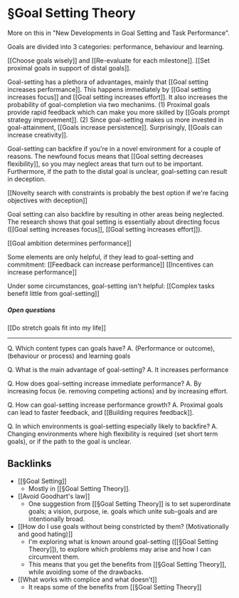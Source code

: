 # §Goal Setting Theory
More on this in "New Developments in Goal Setting and Task Performance".

Goals are divided into 3 categories: performance, behaviour and learning.

[[Choose goals wisely]] and [[Re-evaluate for each milestone]]. [[Set proximal goals in support of distal goals]].

Goal-setting has a plethora of advantages, mainly that [[Goal setting increases performance]]. This happens immediately by [[Goal setting increases focus]] and [[Goal setting increases effort]]. It also increases the probability of goal-completion via two mechanims. (1) Proximal goals provide rapid feedback which can make you more skilled by [[Goals prompt strategy improvement]]. (2) Since goal-setting makes us more invested in goal-attainment, [[Goals increase persistence]]. Surprisingly, [[Goals can increase creativity]].

Goal-setting can backfire if you're in a novel environment for a couple of reasons. The newfound focus means that [[Goal setting decreases flexibility]], so you may neglect areas that turn out to be important. Furthermore, if the path to the distal goal is unclear, goal-setting can result in deception.

[[Novelty search with constraints is probably the best option if we're facing objectives with deception]]

Goal setting can also backfire by resulting in other areas being neglected. The research shows that goal setting is essentially about directing focus ([[Goal setting increases focus]], [[Goal setting increases effort]]).

[[Goal ambition determines performance]]

Some elements are only helpful, if they lead to goal-setting and commitment:
[[Feedback can increase performance]]
[[Incentives can increase performance]]

Under some circumstances, goal-setting isn't helpful:
[[Complex tasks benefit little from goal-setting]]

##### Open questions
[[Do stretch goals fit into my life]] 

---
Q. Which content types can goals have?
A. (Performance or outcome), (behaviour or process) and learning goals

Q. What is the main advantage of goal-setting?
A. It increases performance

Q. How does goal-setting increase immediate performance?
A. By increasing focus (ie. removing competing actions) and by increasing effort.

Q. How can goal-setting increase performance growth?
A. Proximal goals can lead to faster feedback, and [[Building requires feedback]].

Q. In which environments is goal-setting especially likely to backfire?
A. Changing environments where high flexibility is required (set short term goals), or if the path to the goal is unclear.

## Backlinks
* [[§Goal Setting]]
	* Mostly in [[§Goal Setting Theory]].
* [[Avoid Goodhart's law]]
	* One suggestion from [[§Goal Setting Theory]] is to set superordinate goals; a vision, purpose, ie. goals which unite sub-goals and are intentionally broad.
* [[How do I use goals without being constricted by them? (Motivationally and good hating)]]
	* I'm exploring what is known around goal-setting ([[§Goal Setting Theory]]), to explore which problems may arise and how I can circumvent them.
	* This means that you get the benefits from [[§Goal Setting Theory]], while avoiding some of the drawbacks.
* [[What works with complice and what doesn’t]]
	* It reaps some of the benefits from [[§Goal Setting Theory]]

<!-- #Life -->

<!-- {BearID:AF3FB72F-141B-4747-BE07-7047BE85A287-15756-0000130322DDC2D6} -->
